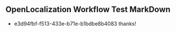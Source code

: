 ## OpenLocalization Workflow Test MarkDown
* e3d94fbf-f513-433e-b71e-b1bdbe8b4083 thanks!

<!--HONumber=Aug16_HO4-->


